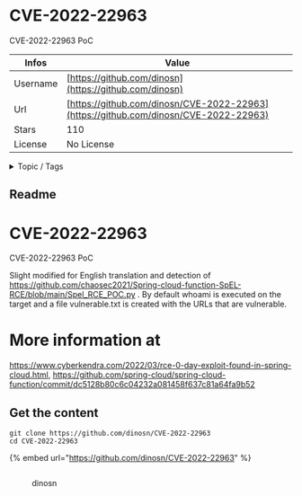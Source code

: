# CVE-2022-22963

CVE-2022-22963 PoC 

| Infos    | Value                                                              |
| -------- | -------------------------------------------------------------------|
| Username | [https://github.com/dinosn](https://github.com/dinosn) |
| Url      | [https://github.com/dinosn/CVE-2022-22963](https://github.com/dinosn/CVE-2022-22963)                                               |
| Stars    | 110                                                          |
| License  | No License                                                        |

<details>

<summary>Topic / Tags</summary>



</details>

## Readme

# CVE-2022-22963
CVE-2022-22963 PoC 

Slight modified for English translation and detection of https://github.com/chaosec2021/Spring-cloud-function-SpEL-RCE/blob/main/Spel_RCE_POC.py . By default whoami is executed on the target and a file vulnerable.txt is created with the URLs that are vulnerable.

# More information at
https://www.cyberkendra.com/2022/03/rce-0-day-exploit-found-in-spring-cloud.html, 
https://github.com/spring-cloud/spring-cloud-function/commit/dc5128b80c6c04232a081458f637c81a64fa9b52



## Get the content

```
git clone https://github.com/dinosn/CVE-2022-22963
cd CVE-2022-22963
```

{% embed url="https://github.com/dinosn/CVE-2022-22963" %}

<figure><img src="https://avatars.githubusercontent.com/u/3851678?v=4" alt=""><figcaption><p>dinosn</p></figcaption></figure>
